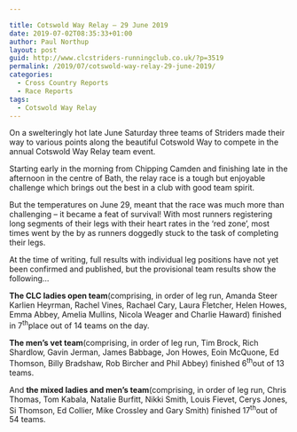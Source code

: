 ```yaml
---

title: Cotswold Way Relay – 29 June 2019
date: 2019-07-02T08:35:33+01:00
author: Paul Northup
layout: post
guid: http://www.clcstriders-runningclub.co.uk/?p=3519
permalink: /2019/07/cotswold-way-relay-29-june-2019/
categories:
  - Cross Country Reports
  - Race Reports
tags:
  - Cotswold Way Relay
---
```

 

On a swelteringly hot late June Saturday three teams of Striders made their way to various points along the beautiful Cotswold Way to compete in the annual Cotswold Way Relay team event.

Starting early in the morning from Chipping Camden and finishing late in the afternoon in the centre of Bath, the relay race is a tough but enjoyable challenge which brings out the best in a club with good team spirit.

But the temperatures on June 29, meant that the race was much more than challenging – it became a feat of survival! With most runners registering long segments of their legs with their heart rates in the ‘red zone’, most times went by the by as runners doggedly stuck to the task of completing their legs.

At the time of writing, full results with individual leg positions have not yet been confirmed and published, but the provisional team results show the following…

**The CLC ladies open team**(comprising, in order of leg run,&nbsp;Amanda Steer Karlien Heyrman, Rachel Vines, Rachael Cary, Laura Fletcher, Helen Howes, Emma Abbey, Amelia Mullins, Nicola Weager and Charlie Haward)&nbsp;finished in 7<sup>th</sup>place out of 14 teams on the day.

**The men’s vet team**(comprising, in order of leg run, Tim Brock, Rich Shardlow, Gavin Jerman, James Babbage, Jon Howes, Eoin McQuone, Ed Thomson, Billy Bradshaw, Rob Bircher and Phil Abbey) finished 6<sup>th</sup>out of 13 teams.

And&nbsp;**the mixed ladies and men’s team**(comprising, in order of leg run, Chris Thomas, Tom Kabala, Natalie Burfitt, Nikki Smith, Louis Fievet, Cerys Jones, Si Thomson, Ed Collier, Mike Crossley and Gary Smith) finished 17<sup>th</sup>out of 54 teams.